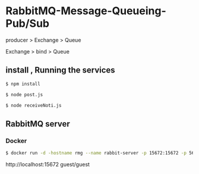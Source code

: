 # RabbitMQ-Message-Queueing-Pub/Sub
producer > Exchange > Queue


Exchange > bind > Queue
## install , Running the services
```bash
$ npm install
```

```bash
$ node post.js
```
```bash
$ node receiveNoti.js
```

## RabbitMQ server
### Docker
```bash
$ docker run -d -hostname rmg --name rabbit-server -p 15672:15672 -p 5672:5672 rabbitmg:3-management
```
http://localhost:15672
guest/guest

